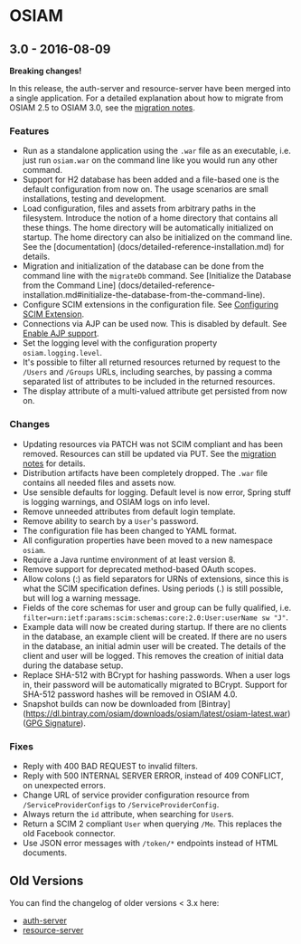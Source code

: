 # OSIAM

## 3.0 - 2016-08-09

**Breaking changes!**

In this release, the auth-server and resource-server have been merged into a
single application. For a detailed explanation about how to migrate from
OSIAM 2.5 to OSIAM 3.0, see the [migration notes](docs/migration.md).

### Features

- Run as a standalone application using the `.war` file as an executable, i.e.
  just run `osiam.war` on the command line like you would run any other command.
- Support for H2 database has been added and a file-based one is the default
  configuration from now on. The usage scenarios are small installations,
  testing and development.
- Load configuration, files and assets from arbitrary paths in the filesystem.
  Introduce the notion of a home directory that contains all these things. The
  home directory will be automatically initialized on startup. The home
  directory can also be initialized on the command line. See the [documentation]
  (docs/detailed-reference-installation.md) for details.
- Migration and initialization of the database can be done from the command line
  with the `migrateDb` command. See [Initialize the Database from the Command Line]
  (docs/detailed-reference-installation.md#initialize-the-database-from-the-command-line).
- Configure SCIM extensions in the configuration file. See
  [Configuring SCIM Extension](docs/detailed-reference-installation.md#configuring-scim-extension).
- Connections via AJP can be used now. This is disabled by default. See
  [Enable AJP support](docs/detailed-reference-installation.md#enable-ajp-support).
- Set the logging level with the configuration property `osiam.logging.level`.
- It's possible to filter all returned resources returned by request to the `/Users`
  and `/Groups` URLs, including searches, by passing a comma separated list of
  attributes to be included in the returned resources.
- The display attribute of a multi-valued attribute get persisted from now on.

### Changes

- Updating resources via PATCH was not SCIM compliant and has been removed.
  Resources can still be updated via PUT. See the [migration notes](https://github.com/osiam/osiam/blob/3.0.CR2/docs/migration.md#api-changes)
  for details.
- Distribution artifacts have been completely dropped. The `.war` file contains
  all needed files and assets now.
- Use sensible defaults for logging. Default level is now error, Spring stuff
  is logging warnings, and OSIAM logs on info level.
- Remove unneeded attributes from default login template.
- Remove ability to search by a `User`'s password.
- The configuration file has been changed to YAML format.
- All configuration properties have been moved to a new namespace `osiam`.
- Require a Java runtime environment of at least version 8.
- Remove support for deprecated method-based OAuth scopes.
- Allow colons (:) as field separators for URNs of extensions, since this is
  what the SCIM specification defines. Using periods (.) is still possible,
  but will log a warning message.
- Fields of the core schemas for user and group can be fully qualified, i.e.
  `filter=urn:ietf:params:scim:schemas:core:2.0:User:userName sw "J"`.
- Example data will now be created during startup. If there are no clients in
  the database, an example client will be created. If there are no users in the
  database, an initial admin user will be created. The details of the client and
  user will be logged. This removes the creation of initial data during the
  database setup.
- Replace SHA-512 with BCrypt for hashing passwords. When a user logs in, their
  password will be automatically migrated to BCrypt. Support for SHA-512
  password hashes will be removed in OSIAM 4.0.
- Snapshot builds can now be downloaded from [Bintray]
  (https://dl.bintray.com/osiam/downloads/osiam/latest/osiam-latest.war)
  ([GPG Signature](https://dl.bintray.com/osiam/downloads/osiam/latest/osiam-latest.war.asc)).

### Fixes

- Reply with 400 BAD REQUEST to invalid filters.
- Reply with 500 INTERNAL SERVER ERROR, instead of 409 CONFLICT, on unexpected
  errors.
- Change URL of service provider configuration resource from
  `/ServiceProviderConfigs` to `/ServiceProviderConfig`.
- Always return the `id` attribute, when searching for `User`s.
- Return a SCIM 2 compliant `User` when querying `/Me`. This replaces the old Facebook
  connector.
- Use JSON error messages with `/token/*` endpoints instead of HTML documents.

## Old Versions

You can find the changelog of older versions < 3.x here:

- [auth-server](https://github.com/osiam/auth-server/blob/master/CHANGELOG.md)
- [resource-server](https://github.com/osiam/resource-server/blob/master/CHANGELOG.md)

